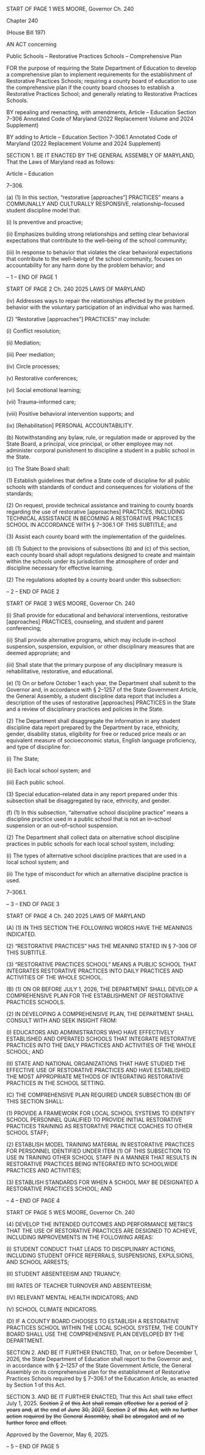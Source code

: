 START OF PAGE 1
WES MOORE, Governor Ch. 240

Chapter 240

(House Bill 197)

AN ACT concerning

Public Schools – Restorative Practices Schools – Comprehensive Plan

FOR the purpose of requiring the State Department of Education to develop a
comprehensive plan to implement requirements for the establishment of Restorative
Practices Schools; requiring a county board of education to use the comprehensive
plan if the county board chooses to establish a Restorative Practices School; and
generally relating to Restorative Practices Schools.

BY repealing and reenacting, with amendments,
Article – Education
Section 7–306
Annotated Code of Maryland
(2022 Replacement Volume and 2024 Supplement)

BY adding to
Article – Education
Section 7–306.1
Annotated Code of Maryland
(2022 Replacement Volume and 2024 Supplement)

SECTION 1. BE IT ENACTED BY THE GENERAL ASSEMBLY OF MARYLAND,
That the Laws of Maryland read as follows:

Article – Education

7–306.

(a) (1) In this section, “restorative [approaches”] PRACTICES” means a
COMMUNALLY AND CULTURALLY RESPONSIVE, relationship–focused student discipline
model that:

(i) Is preventive and proactive;

(ii) Emphasizes building strong relationships and setting clear
behavioral expectations that contribute to the well–being of the school community;

(iii) In response to behavior that violates the clear behavioral
expectations that contribute to the well–being of the school community, focuses on
accountability for any harm done by the problem behavior; and

– 1 –
END OF PAGE 1

START OF PAGE 2
Ch. 240 2025 LAWS OF MARYLAND

(iv) Addresses ways to repair the relationships affected by the
problem behavior with the voluntary participation of an individual who was harmed.

(2) “Restorative [approaches”] PRACTICES” may include:

(i) Conflict resolution;

(ii) Mediation;

(iii) Peer mediation;

(iv) Circle processes;

(v) Restorative conferences;

(vi) Social emotional learning;

(vii) Trauma–informed care;

(viii) Positive behavioral intervention supports; and

(ix) [Rehabilitation] PERSONAL ACCOUNTABILITY.

(b) Notwithstanding any bylaw, rule, or regulation made or approved by the State
Board, a principal, vice principal, or other employee may not administer corporal
punishment to discipline a student in a public school in the State.

(c) The State Board shall:

(1) Establish guidelines that define a State code of discipline for all public
schools with standards of conduct and consequences for violations of the standards;

(2) On request, provide technical assistance and training to county boards
regarding the use of restorative [approaches] PRACTICES, INCLUDING TECHNICAL
ASSISTANCE IN BECOMING A RESTORATIVE PRACTICES SCHOOL IN ACCORDANCE
WITH § 7–306.1 OF THIS SUBTITLE; and

(3) Assist each county board with the implementation of the guidelines.

(d) (1) Subject to the provisions of subsections (b) and (c) of this section, each
county board shall adopt regulations designed to create and maintain within the schools
under its jurisdiction the atmosphere of order and discipline necessary for effective
learning.

(2) The regulations adopted by a county board under this subsection:

– 2 –
END OF PAGE 2

START OF PAGE 3
WES MOORE, Governor Ch. 240

(i) Shall provide for educational and behavioral interventions,
restorative [approaches] PRACTICES, counseling, and student and parent conferencing;

(ii) Shall provide alternative programs, which may include in–school
suspension, suspension, expulsion, or other disciplinary measures that are deemed
appropriate; and

(iii) Shall state that the primary purpose of any disciplinary measure
is rehabilitative, restorative, and educational.

(e) (1) On or before October 1 each year, the Department shall submit to the
Governor and, in accordance with § 2–1257 of the State Government Article, the General
Assembly, a student discipline data report that includes a description of the uses of
restorative [approaches] PRACTICES in the State and a review of disciplinary practices
and policies in the State.

(2) The Department shall disaggregate the information in any student
discipline data report prepared by the Department by race, ethnicity, gender, disability
status, eligibility for free or reduced price meals or an equivalent measure of socioeconomic
status, English language proficiency, and type of discipline for:

(i) The State;

(ii) Each local school system; and

(iii) Each public school.

(3) Special education–related data in any report prepared under this
subsection shall be disaggregated by race, ethnicity, and gender.

(f) (1) In this subsection, “alternative school discipline practice” means a
discipline practice used in a public school that is not an in–school suspension or an
out–of–school suspension.

(2) The Department shall collect data on alternative school discipline
practices in public schools for each local school system, including:

(i) The types of alternative school discipline practices that are used
in a local school system; and

(ii) The type of misconduct for which an alternative discipline
practice is used.

7–306.1.

– 3 –
END OF PAGE 3

START OF PAGE 4
Ch. 240 2025 LAWS OF MARYLAND

(A) (1) IN THIS SECTION THE FOLLOWING WORDS HAVE THE MEANINGS
INDICATED.

(2) “RESTORATIVE PRACTICES” HAS THE MEANING STATED IN §
7–306 OF THIS SUBTITLE.

(3) “RESTORATIVE PRACTICES SCHOOL” MEANS A PUBLIC SCHOOL
THAT INTEGRATES RESTORATIVE PRACTICES INTO DAILY PRACTICES AND
ACTIVITIES OF THE WHOLE SCHOOL.

(B) (1) ON OR BEFORE JULY 1, 2026, THE DEPARTMENT SHALL DEVELOP
A COMPREHENSIVE PLAN FOR THE ESTABLISHMENT OF RESTORATIVE PRACTICES
SCHOOLS.

(2) IN DEVELOPING A COMPREHENSIVE PLAN, THE DEPARTMENT
SHALL CONSULT WITH AND SEEK INSIGHT FROM:

(I) EDUCATORS AND ADMINISTRATORS WHO HAVE
EFFECTIVELY ESTABLISHED AND OPERATED SCHOOLS THAT INTEGRATE
RESTORATIVE PRACTICES INTO THE DAILY PRACTICES AND ACTIVITIES OF THE
WHOLE SCHOOL; AND

(II) STATE AND NATIONAL ORGANIZATIONS THAT HAVE
STUDIED THE EFFECTIVE USE OF RESTORATIVE PRACTICES AND HAVE
ESTABLISHED THE MOST APPROPRIATE METHODS OF INTEGRATING RESTORATIVE
PRACTICES IN THE SCHOOL SETTING.

(C) THE COMPREHENSIVE PLAN REQUIRED UNDER SUBSECTION (B) OF
THIS SECTION SHALL:

(1) PROVIDE A FRAMEWORK FOR LOCAL SCHOOL SYSTEMS TO
IDENTIFY SCHOOL PERSONNEL QUALIFIED TO PROVIDE INITIAL RESTORATIVE
PRACTICES TRAINING AS RESTORATIVE PRACTICE COACHES TO OTHER SCHOOL
STAFF;

(2) ESTABLISH MODEL TRAINING MATERIAL IN RESTORATIVE
PRACTICES FOR PERSONNEL IDENTIFIED UNDER ITEM (1) OF THIS SUBSECTION TO
USE IN TRAINING OTHER SCHOOL STAFF IN A MANNER THAT RESULTS IN
RESTORATIVE PRACTICES BEING INTEGRATED INTO SCHOOLWIDE PRACTICES AND
ACTIVITIES;

(3) ESTABLISH STANDARDS FOR WHEN A SCHOOL MAY BE
DESIGNATED A RESTORATIVE PRACTICES SCHOOL; AND

– 4 –
END OF PAGE 4

START OF PAGE 5
WES MOORE, Governor Ch. 240

(4) DEVELOP THE INTENDED OUTCOMES AND PERFORMANCE
METRICS THAT THE USE OF RESTORATIVE PRACTICES ARE DESIGNED TO ACHIEVE,
INCLUDING IMPROVEMENTS IN THE FOLLOWING AREAS:

(I) STUDENT CONDUCT THAT LEADS TO DISCIPLINARY
ACTIONS, INCLUDING STUDENT OFFICE REFERRALS, SUSPENSIONS, EXPULSIONS,
AND SCHOOL ARRESTS;

(II) STUDENT ABSENTEEISM AND TRUANCY;

(III) RATES OF TEACHER TURNOVER AND ABSENTEEISM;

(IV) RELEVANT MENTAL HEALTH INDICATORS; AND

(V) SCHOOL CLIMATE INDICATORS.

(D) IF A COUNTY BOARD CHOOSES TO ESTABLISH A RESTORATIVE
PRACTICES SCHOOL WITHIN THE LOCAL SCHOOL SYSTEM, THE COUNTY BOARD
SHALL USE THE COMPREHENSIVE PLAN DEVELOPED BY THE DEPARTMENT.

SECTION 2. AND BE IT FURTHER ENACTED, That, on or before December 1,
2026, the State Department of Education shall report to the Governor and, in accordance
with § 2–1257 of the State Government Article, the General Assembly on its comprehensive
plan for the establishment of Restorative Practices Schools required by § 7–306.1 of the
Education Article, as enacted by Section 1 of this Act.

SECTION 3. AND BE IT FURTHER ENACTED, That this Act shall take effect July
1, 2025. ~~Section~~ ~~2~~ ~~of~~ ~~this~~ ~~Act~~ ~~shall~~ ~~remain~~ ~~effective~~ ~~for~~ ~~a~~ ~~period~~ ~~of~~ ~~2~~ ~~years~~ ~~and,~~ ~~at~~ ~~the~~ ~~end~~ ~~of~~
~~June~~ ~~30,~~ ~~2027,~~ ~~Section~~ ~~2~~ ~~of~~ ~~this~~ ~~Act,~~ ~~with~~ ~~no~~ ~~further~~ ~~action~~ ~~required~~ ~~by~~ ~~the~~ ~~General~~
~~Assembly,~~ ~~shall~~ ~~be~~ ~~abrogated~~ ~~and~~ ~~of~~ ~~no~~ ~~further~~ ~~force~~ ~~and~~ ~~effect.~~

Approved by the Governor, May 6, 2025.

– 5 –
END OF PAGE 5